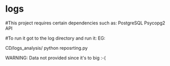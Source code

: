 # logs
 



#This project requires certain dependencies such as:
PostgreSQL
Psycopg2 API


#To run it got to the log directory and run it:
EG:

CD/logs_analysis/
python reposrting.py



WARNING: Data not provided since it's to big :-(
